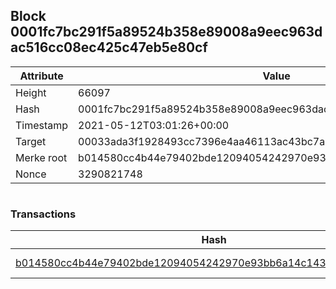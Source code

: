 ## Block 0001fc7bc291f5a89524b358e89008a9eec963dac516cc08ec425c47eb5e80cf

Attribute | Value
--- | ---
Height | 66097
Hash | 0001fc7bc291f5a89524b358e89008a9eec963dac516cc08ec425c47eb5e80cf
Timestamp | 2021-05-12T03:01:26+00:00
Target | 00033ada3f1928493cc7396e4aa46113ac43bc7ac52aab5d08e3934913716f64
Merke root | b014580cc4b44e79402bde12094054242970e93bb6a14c143a930efdfa6aba86
Nonce | 3290821748

```

```

### Transactions

Hash | Amount
--- | ---
[b014580cc4b44e79402bde12094054242970e93bb6a14c143a930efdfa6aba86](b014580cc4b44e79402bde12094054242970e93bb6a14c143a930efdfa6aba86.md) | 10.00000000 SKEPTI 
